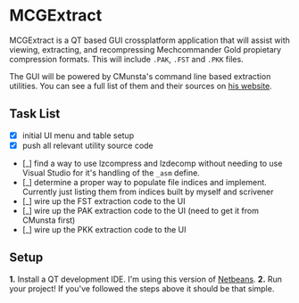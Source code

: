 MCGExtract
==========

MCGExtract is a QT based GUI crossplatform application that will assist with viewing, extracting, and recompressing Mechcommander Gold propietary compression formats. This will include `.PAK`, `.FST` and `.PKK` files.

The GUI will be powered by CMunsta's command line based extraction utilities. You can see a full list of them and their sources on [his website][1].


Task List
---------

- [x] initial UI menu and table setup
- [x] push all relevant utility source code
- [_] find a way to use lzcompress and lzdecomp without needing to use Visual Studio for it's handling of the `_asm` define.
- [_] determine a proper way to populate file indices and implement. Currently just listing them from indices built by myself and scrivener
- [_] wire up the FST extraction code to the UI
- [_] wire up the PAK extraction code to the UI (need to get it from CMunsta first)
- [_] wire up the PKK extraction code to the UI

Setup
-----

__1.__      Install a QT development IDE. I'm using this version of [Netbeans][2].
__2.__      Run your project! If you've followed the steps above it should be that simple.


[1]: http://therealcmunsta.webs.com/downloads.htm
[2]: https://netbeans.org/kb/docs/cnd/qt-applications.html
